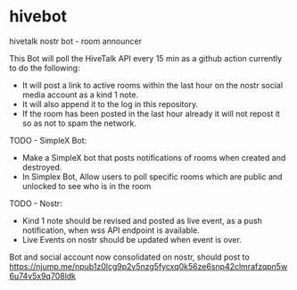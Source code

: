 # hivebot
hivetalk nostr bot - room announcer

This Bot will poll the HiveTalk API every 15 min as a github action currently to do the following: 
- It will post a link to active rooms within the last hour on the nostr social media account as a kind 1 note.
- It will also append it to the log in this repository. 
- If the room has been posted in the last hour already it will not repost it so as not to spam the network.

TODO - SimpleX Bot:  
- Make a SimpleX bot that posts notifications of rooms when created and destroyed.
- In Simplex Bot, Allow users to poll specific rooms which are public and unlocked to see who is in the room

TODO -  Nostr:
- Kind 1 note should be revised and posted as live event, as a push notification, when wss API endpoint is available.
- Live Events on nostr should be updated when event is over.
  

Bot and social account now consolidated on nostr, should post to 
https://njump.me/npub1z0lcg9p2v5nzg5fycxq0k56ze6snp42clmrafzqpn5w6u74v5x9q708ldk
